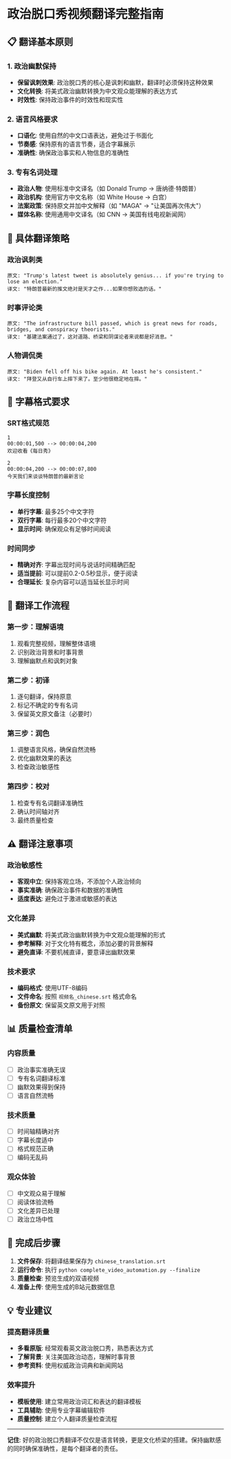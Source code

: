 # 政治脱口秀视频翻译完整指南

## 📋 翻译基本原则

### 1. 政治幽默保持
- **保留讽刺效果**: 政治脱口秀的核心是讽刺和幽默，翻译时必须保持这种效果
- **文化转换**: 将美式政治幽默转换为中文观众能理解的表达方式
- **时效性**: 保持政治事件的时效性和现实性

### 2. 语言风格要求
- **口语化**: 使用自然的中文口语表达，避免过于书面化
- **节奏感**: 保持原有的语言节奏，适合字幕展示
- **准确性**: 确保政治事实和人物信息的准确性

### 3. 专有名词处理
- **政治人物**: 使用标准中文译名（如 Donald Trump → 唐纳德·特朗普）
- **政治机构**: 使用官方中文名称（如 White House → 白宫）
- **法案政策**: 保持原文并加中文解释（如 "MAGA" → "让美国再次伟大"）
- **媒体名称**: 使用通用中文译名（如 CNN → 美国有线电视新闻网）

## 🎯 具体翻译策略

### 政治讽刺类
```
原文: "Trump's latest tweet is absolutely genius... if you're trying to lose an election."
译文: "特朗普最新的推文绝对是天才之作...如果你想败选的话。"
```

### 时事评论类
```
原文: "The infrastructure bill passed, which is great news for roads, bridges, and conspiracy theorists."
译文: "基建法案通过了，这对道路、桥梁和阴谋论者来说都是好消息。"
```

### 人物调侃类
```
原文: "Biden fell off his bike again. At least he's consistent."
译文: "拜登又从自行车上摔下来了。至少他很稳定地在摔。"
```

## 📝 字幕格式要求

### SRT格式规范
```
1
00:00:01,500 --> 00:00:04,200
欢迎收看《每日秀》

2
00:00:04,200 --> 00:00:07,800
今天我们来谈谈特朗普的最新言论
```

### 字幕长度控制
- **单行字幕**: 最多25个中文字符
- **双行字幕**: 每行最多20个中文字符
- **显示时间**: 确保观众有足够时间阅读

### 时间同步
- **精确对齐**: 字幕出现时间与说话时间精确匹配
- **适当提前**: 可以提前0.2-0.5秒显示，便于阅读
- **合理延长**: 复杂内容可以适当延长显示时间

## 🔄 翻译工作流程

### 第一步：理解语境
1. 观看完整视频，理解整体语境
2. 识别政治背景和时事背景
3. 理解幽默点和讽刺对象

### 第二步：初译
1. 逐句翻译，保持原意
2. 标记不确定的专有名词
3. 保留英文原文备注（必要时）

### 第三步：润色
1. 调整语言风格，确保自然流畅
2. 优化幽默效果的表达
3. 检查政治敏感性

### 第四步：校对
1. 检查专有名词翻译准确性
2. 确认时间轴对齐
3. 最终质量检查

## ⚠️ 翻译注意事项

### 政治敏感性
- **客观中立**: 保持客观立场，不添加个人政治倾向
- **事实准确**: 确保政治事件和数据的准确性
- **适度表达**: 避免过于激进或敏感的表达

### 文化差异
- **美式幽默**: 将美式政治幽默转换为中文观众能理解的形式
- **参考解释**: 对于文化特有概念，添加必要的背景解释
- **避免直译**: 不要机械直译，要意译出幽默效果

### 技术要求
- **编码格式**: 使用UTF-8编码
- **文件命名**: 按照 `视频名_chinese.srt` 格式命名
- **备份原文**: 保留英文原文用于对照

## 📊 质量检查清单

### 内容质量
- [ ] 政治事实准确无误
- [ ] 专有名词翻译标准
- [ ] 幽默效果得到保持
- [ ] 语言自然流畅

### 技术质量
- [ ] 时间轴精确对齐
- [ ] 字幕长度适中
- [ ] 格式规范正确
- [ ] 编码无乱码

### 观众体验
- [ ] 中文观众易于理解
- [ ] 阅读体验流畅
- [ ] 文化差异已处理
- [ ] 政治立场中性

## 🚀 完成后步骤

1. **文件保存**: 将翻译结果保存为 `chinese_translation.srt`
2. **运行命令**: 执行 `python complete_video_automation.py --finalize`
3. **质量检查**: 预览生成的双语视频
4. **准备上传**: 使用生成的B站元数据信息

## 💡 专业建议

### 提高翻译质量
- **多看原版**: 经常观看英文政治脱口秀，熟悉表达方式
- **了解背景**: 关注美国政治动态，理解时事背景
- **参考资料**: 使用权威政治词典和新闻网站

### 效率提升
- **模板使用**: 建立常用政治词汇和表达的翻译模板
- **工具辅助**: 使用专业字幕编辑软件
- **质量控制**: 建立个人翻译质量检查流程

---

**记住**: 好的政治脱口秀翻译不仅仅是语言转换，更是文化桥梁的搭建。保持幽默感的同时确保准确性，是每个翻译者的责任。 